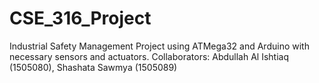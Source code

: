 # CSE_316_Project
Industrial Safety Management Project using ATMega32 and Arduino with necessary sensors and actuators. Collaborators: Abdullah Al Ishtiaq (1505080), Shashata Sawmya (1505089)
